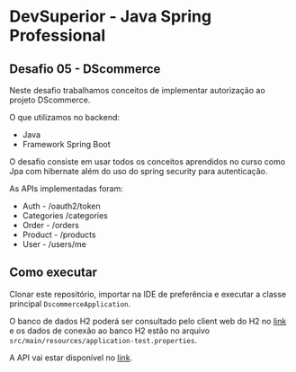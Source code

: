 # DevSuperior - Java Spring Professional

## Desafio 05 - DScommerce
Neste desafio trabalhamos conceitos de implementar autorização ao projeto DScommerce.

O que utilizamos no backend:
- Java
- Framework Spring Boot

O desafio consiste em usar todos os conceitos aprendidos no curso como Jpa com hibernate além do uso do spring security para autenticação.

As APIs implementadas foram:
- Auth - /oauth2/token
- Categories /categories
- Order - /orders
- Product - /products
- User - /users/me

## Como executar
Clonar este repositório, importar na IDE de preferência e executar a classe principal `DscommerceApplication`.

O banco de dados H2 poderá ser consultado pelo client web do H2 no [link](http://localhost:8080/h2-console) e os dados de conexão ao banco H2 estão no arquivo `src/main/resources/application-test.properties`.

A API vai estar disponível no [link](http://localhost:8080).